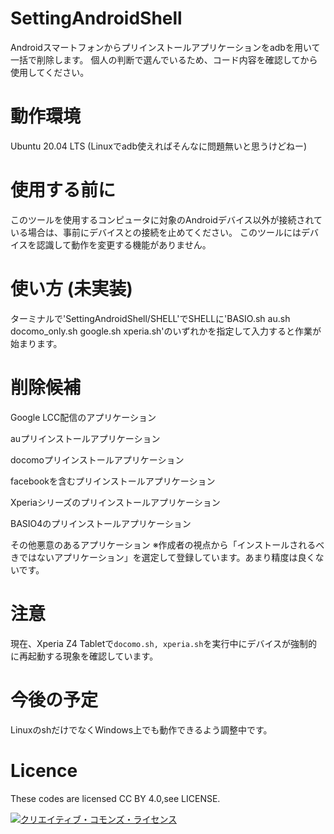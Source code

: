 # SettingAndroidShell
Androidスマートフォンからプリインストールアプリケーションをadbを用いて一括で削除します。
個人の判断で選んでいるため、コード内容を確認してから使用してください。
# 動作環境
Ubuntu 20.04 LTS (Linuxでadb使えればそんなに問題無いと思うけどねー)
# 使用する前に
このツールを使用するコンピュータに対象のAndroidデバイス以外が接続されている場合は、事前にデバイスとの接続を止めてください。
このツールにはデバイスを認識して動作を変更する機能がありません。
# 使い方 (未実装)
ターミナルで'SettingAndroidShell/SHELL'でSHELLに'BASIO.sh au.sh docomo_only.sh google.sh xperia.sh'のいずれかを指定して入力すると作業が始まります。
# 削除候補
Google LCC配信のアプリケーション

auプリインストールアプリケーション

docomoプリインストールアプリケーション

facebookを含むプリインストールアプリケーション

Xperiaシリーズのプリインストールアプリケーション

BASIO4のプリインストールアプリケーション

その他悪意のあるアプリケーション ※作成者の視点から「インストールされるべきではないアプリケーション」を選定して登録しています。あまり精度は良くないです。
# 注意
現在、Xperia Z4 Tabletで`docomo.sh, xperia.sh`を実行中にデバイスが強制的に再起動する現象を確認しています。
# 今後の予定
LinuxのshだけでなくWindows上でも動作できるよう調整中です。
# Licence
These codes are licensed CC BY 4.0,see LICENSE.

<a rel="license" href="http://creativecommons.org/licenses/by/4.0/"><img alt="クリエイティブ・コモンズ・ライセンス" style="border-width:0" src="https://i.creativecommons.org/l/by/4.0/88x31.png" />

